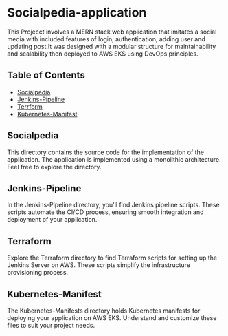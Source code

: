 # Socialpedia-application

This Projecct involves a MERN stack web application that imitates a social media with included features of login, authentication, adding user and updating post.It was designed with a modular structure for maintainability and scalability then deployed to AWS EKS using DevOps principles.

## Table of Contents
- [Socialpedia](#Socialpedia)
- [Jenkins-Pipeline](#Jenkins-Pipeline)
- [Terrform](#Terraform)
- [Kubernetes-Manifest](#Kubernetes-Manifest-file)

## Socialpedia
This directory contains the source code for the implementation of the application. The application is implemented using a monolithic architecture. Feel free to explore the directory.

## Jenkins-Pipeline
In the Jenkins-Pipeline directory, you'll find Jenkins pipeline scripts. These scripts automate the CI/CD process, ensuring smooth integration and deployment of your application.

## Terraform
Explore the Terraform directory to find Terraform scripts for setting up the Jenkins Server on AWS. These scripts simplify the infrastructure provisioning process.

## Kubernetes-Manifest
The Kubernetes-Manifests directory holds Kubernetes manifests for deploying your application on AWS EKS. Understand and customize these files to suit your project needs.
